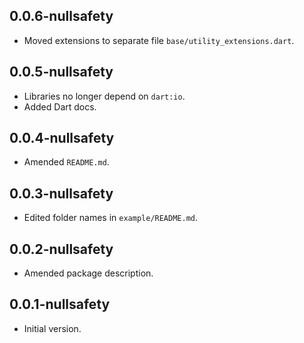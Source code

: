 ## 0.0.6-nullsafety

 - Moved extensions to separate file `base/utility_extensions.dart`.

## 0.0.5-nullsafety

- Libraries no longer depend on `dart:io`.
- Added Dart docs.


## 0.0.4-nullsafety

- Amended `README.md`.

## 0.0.3-nullsafety

- Edited folder names in `example/README.md`.

## 0.0.2-nullsafety

- Amended package description.

## 0.0.1-nullsafety

- Initial version.
